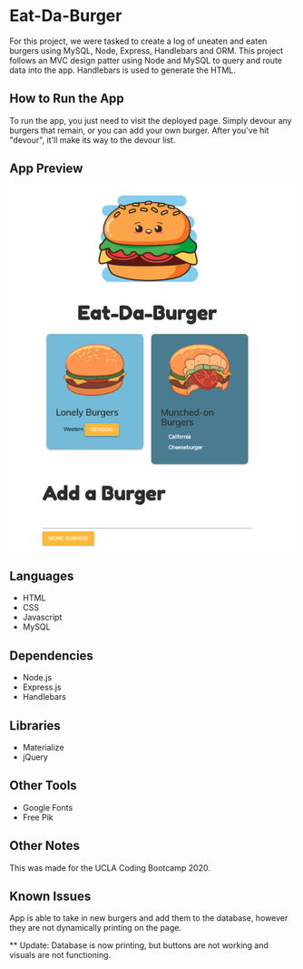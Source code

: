 # Eat-Da-Burger

For this project, we were tasked to create a log of uneaten and eaten burgers using MySQL, Node, Express, Handlebars and ORM. This project follows an MVC design patter using Node and MySQL to query and route data into the app. Handlebars is used to generate the HTML.

## How to Run the App

To run the app, you just need to visit the deployed page.
Simply devour any burgers that remain, or you can add your own burger. After you've hit "devour", it'll make its way to the devour list.

## App Preview
![Eat-Da-Burger Preview](./public/assets/img/EAT-DA-BURGER-DISPLAY.png)

## Languages
* HTML
* CSS
* Javascript
* MySQL

## Dependencies
* Node.js
* Express.js
* Handlebars

## Libraries
* Materialize
* jQuery

## Other Tools
* Google Fonts
* Free Pik

## Other Notes
This was made for the UCLA Coding Bootcamp 2020.

## Known Issues
App is able to take in new burgers and add them to the database, however they are not dynamically printing on the page.

** Update: Database is now printing, but buttons are not working and visuals are not functioning.